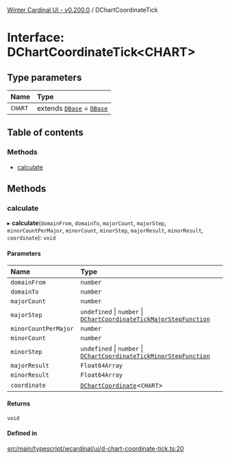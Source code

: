 [Winter Cardinal UI - v0.200.0](../index.md) / DChartCoordinateTick

# Interface: DChartCoordinateTick<CHART\>

## Type parameters

| Name | Type |
| :------ | :------ |
| `CHART` | extends [`DBase`](../classes/DBase.md) = [`DBase`](../classes/DBase.md) |

## Table of contents

### Methods

- [calculate](DChartCoordinateTick.md#calculate)

## Methods

### calculate

▸ **calculate**(`domainFrom`, `domainTo`, `majorCount`, `majorStep`, `minorCountPerMajor`, `minorCount`, `minorStep`, `majorResult`, `minorResult`, `coordinate`): `void`

#### Parameters

| Name | Type |
| :------ | :------ |
| `domainFrom` | `number` |
| `domainTo` | `number` |
| `majorCount` | `number` |
| `majorStep` | `undefined` \| `number` \| [`DChartCoordinateTickMajorStepFunction`](../index.md#dchartcoordinatetickmajorstepfunction) |
| `minorCountPerMajor` | `number` |
| `minorCount` | `number` |
| `minorStep` | `undefined` \| `number` \| [`DChartCoordinateTickMinorStepFunction`](../index.md#dchartcoordinatetickminorstepfunction) |
| `majorResult` | `Float64Array` |
| `minorResult` | `Float64Array` |
| `coordinate` | [`DChartCoordinate`](DChartCoordinate.md)<`CHART`\> |

#### Returns

`void`

#### Defined in

[src/main/typescript/wcardinal/ui/d-chart-coordinate-tick.ts:20](https://github.com/winter-cardinal/winter-cardinal-ui/blob/v0.200.0/src/main/typescript/wcardinal/ui/d-chart-coordinate-tick.ts#L20)
